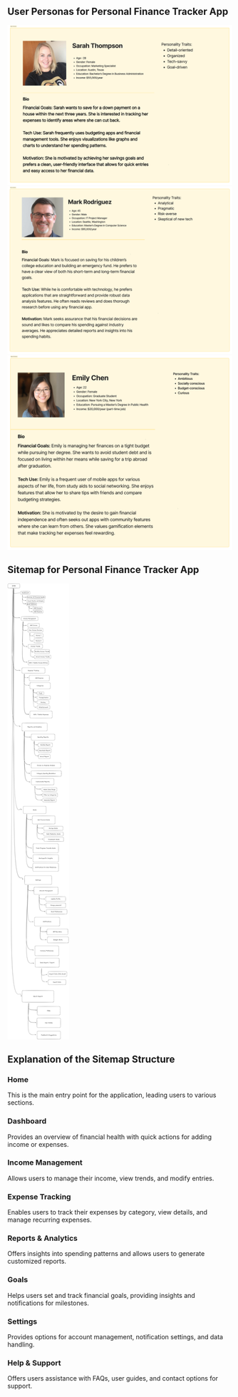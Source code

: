 ## User Personas for Personal Finance Tracker App

![Sarah Thompson](https://github.com/emil-vincic/HCI-2024-25/blob/2963ca9db6599ae4842280a2ff25e04b1788c892/User%20personas%20and%20information%20architecture/Basic%20information.png)
![Mark Rodriguez](https://github.com/emil-vincic/HCI-2024-25/blob/2963ca9db6599ae4842280a2ff25e04b1788c892/User%20personas%20and%20information%20architecture/MarkRodriguez.png)
![Emily Chen](https://github.com/emil-vincic/HCI-2024-25/blob/9988b2d33e01988b0ab1b97068acdc23ced452e3/User%20personas%20and%20information%20architecture/EmilyChen.png)

## Sitemap for Personal Finance Tracker App

![Sitemap](https://github.com/emil-vincic/HCI-2024-25/blob/9d6dd18f1fbfa38d3ac49a7393507147bc3107b3/User%20personas%20and%20information%20architecture/Sitemap.png)

## Explanation of the Sitemap Structure

### Home
This is the main entry point for the application, leading users to various sections.
### Dashboard 
Provides an overview of financial health with quick actions for adding income or expenses.
### Income Management
Allows users to manage their income, view trends, and modify entries.
### Expense Tracking
Enables users to track their expenses by category, view details, and manage recurring expenses.
### Reports & Analytics
Offers insights into spending patterns and allows users to generate customized reports.
### Goals
Helps users set and track financial goals, providing insights and notifications for milestones.
### Settings
Provides options for account management, notification settings, and data handling.
### Help & Support
Offers users assistance with FAQs, user guides, and contact options for support.
